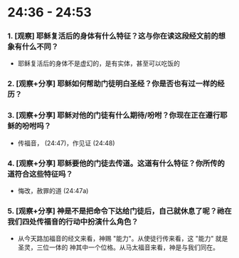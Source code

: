 # 24:36 - 24:53 

### 1. [观察] 耶稣复活后的身体有什么特征？这与你在读这段经文前的想象有什么不同？

* 耶稣复活后的身体不是虚幻的，是有实体，甚至可以吃饭的

### 2. [观察+分享] 耶稣如何帮助门徒明白圣经？你是否也有过一样的经历？

### 3. [观察+分享] 耶稣对他的门徒有什么期待/吩咐？你现在正在遵行耶稣的吩咐吗？

* 传福音， (24:47)，作见证 (24:48)

### 4. [观察+分享] 耶稣要他的门徒去传道。这道有什么特征？你所传的道符合这些特征吗？

* 悔改，赦罪的道 (24:47a)

### 5. [观察+分享] 神是不是把命令下达给门徒后，自己就休息了呢？祂在我们四处传福音的行动中扮演什么角色？

* 从今天路加福音的经文来看，神赐 "能力"。从使徒行传来看，这 "能力" 就是 圣灵，三位一体的 神其中一个位格。从马太福音来看，神是与我们同在。